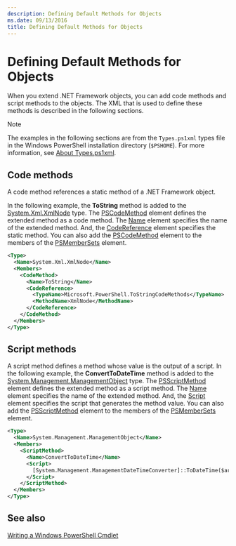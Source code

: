 ```yaml
---
description: Defining Default Methods for Objects
ms.date: 09/13/2016
title: Defining Default Methods for Objects
---
```


# Defining Default Methods for Objects

When you extend .NET Framework objects, you can add code methods and script methods to the objects.
The XML that is used to define these methods is described in the following sections.

> [!NOTE]
> The examples in the following sections are from the `Types.ps1xml` types file in the Windows
> PowerShell installation directory (`$PSHOME`). For more information, see
> [About Types.ps1xml](/powershell/module/microsoft.powershell.core/about/about_types.ps1xml).

## Code methods

A code method references a static method of a .NET Framework object.

In the following example, the **ToString** method is added to the
[System.Xml.XmlNode](/dotnet/api/System.Xml.XmlNode) type. The
[PSCodeMethod](/dotnet/api/system.management.automation.pscodemethod) element defines the extended
method as a code method. The
[Name](/dotnet/api/system.management.automation.psmemberinfo.name#System_Management_Automation_PSMemberInfo_Name)
element specifies the name of the extended method. And, the
[CodeReference](/dotnet/api/system.management.automation.pscodemethod.codereference#System_Management_Automation_PSCodeMethod_CodeReference)
element specifies the static method. You can also add the
[PSCodeMethod](/dotnet/api/system.management.automation.pscodemethod) element to the members of the
[PSMemberSets](/dotnet/api/system.management.automation.psmemberset) element.

```xml
<Type>
  <Name>System.Xml.XmlNode</Name>
  <Members>
    <CodeMethod>
      <Name>ToString</Name>
      <CodeReference>
        <TypeName>Microsoft.PowerShell.ToStringCodeMethods</TypeName>
        <MethodName>XmlNode</MethodName>
      </CodeReference>
    </CodeMethod>
  </Members>
</Type>
```

## Script methods

A script method defines a method whose value is the output of a script. In the following example,
the **ConvertToDateTime** method is added to the
[System.Management.ManagementObject](/dotnet/api/System.Management.ManagementObject) type. The
[PSScriptMethod](/dotnet/api/system.management.automation.psscriptmethod) element defines the
extended method as a script method. The
[Name](/dotnet/api/system.management.automation.psmemberinfo.name#System_Management_Automation_PSMemberInfo_Name)
element specifies the name of the extended method. And, the
[Script](/dotnet/api/system.management.automation.psscriptmethod.script#System_Management_Automation_PSScriptMethod_Script)
element specifies the script that generates the method value. You can also add the
[PSScriptMethod](/dotnet/api/system.management.automation.psscriptmethod) element to the members of
the [PSMemberSets](/dotnet/api/system.management.automation.psmemberset) element.

```xml
<Type>
  <Name>System.Management.ManagementObject</Name>
  <Members>
    <ScriptMethod>
      <Name>ConvertToDateTime</Name>
      <Script>
        [System.Management.ManagementDateTimeConverter]::ToDateTime($args[0])
      </Script>
    </ScriptMethod>
  </Members>
</Type>
```

## See also

[Writing a Windows PowerShell Cmdlet](./writing-a-windows-powershell-cmdlet.md)
